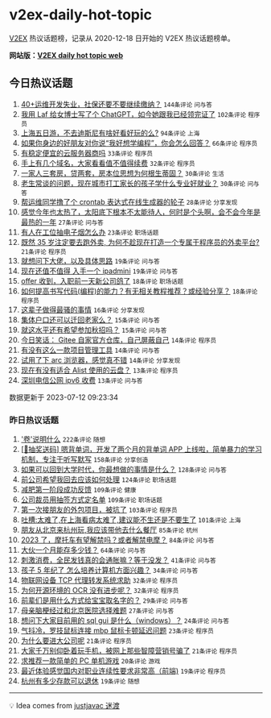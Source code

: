 # v2ex-daily-hot-topic

[V2EX](https://www.v2ex.com/) 热议话题榜，记录从 2020-12-18 日开始的 V2EX 热议话题榜单。

**网站版：[V2EX daily hot topic web](https://boojack.github.io/v2ex-daily-hot-topic-web/)**

## 今日热议话题

<!-- TODAY BEGIN -->

1. [40+运维开发失业，社保还要不要继续缴纳？](https://www.v2ex.com/t/956023) `144条评论` `问与答`
1. [我用 Laf 给女博士写了个 ChatGPT，如今她跟我已经领完证了](https://www.v2ex.com/t/956180) `102条评论` `程序员`
1. [上海五日游，不去迪斯尼有啥好看好玩的么?](https://www.v2ex.com/t/956025) `94条评论` `上海`
1. [如果你身边的好朋友对你说“我好想学编程”，你会怎么回答？](https://www.v2ex.com/t/956092) `66条评论` `程序员`
1. [有稳定便宜的云服务器商吗](https://www.v2ex.com/t/956033) `33条评论` `程序员`
1. [手上有几个域名，大家看看值不值得续费](https://www.v2ex.com/t/956114) `32条评论` `程序员`
1. [一家人三套房，贷两套，房本位思想为何根生蒂固？](https://www.v2ex.com/t/956122) `30条评论` `生活`
1. [老生常谈的问题，现在城市打工家长的孩子学什么专业好就业？](https://www.v2ex.com/t/956030) `30条评论` `问与答`
1. [帮运维同学撸了个 crontab 表达式在线生成器的轮子](https://www.v2ex.com/t/956178) `28条评论` `分享发现`
1. [感觉今年也太热了，太阳底下根本不太能待人，何时是个头啊，会不会今年是最热的一年](https://www.v2ex.com/t/956042) `27条评论` `问与答`
1. [有人在工位抽电子烟怎么办](https://www.v2ex.com/t/956110) `23条评论` `职场话题`
1. [既然 35 岁注定要去跑外卖, 为何不趁现在打造一个专属于程序员的外卖平台?](https://www.v2ex.com/t/956145) `21条评论` `程序员`
1. [就想问下大佬，以及具体思路](https://www.v2ex.com/t/956120) `19条评论` `问与答`
1. [现在还值不值得 入手一个 ipadmini](https://www.v2ex.com/t/956108) `19条评论` `问与答`
1. [offer 收到，入职前一天新公司鸽了](https://www.v2ex.com/t/956058) `18条评论` `职场话题`
1. [如何提高书写代码(编程)的能力？有无相关教程推荐？或经验分享？](https://www.v2ex.com/t/956053) `18条评论` `程序员`
1. [这辈子做得最骚的事情](https://www.v2ex.com/t/956205) `16条评论` `分享发现`
1. [集体户口还可以迁回老家么？](https://www.v2ex.com/t/956194) `15条评论` `问与答`
1. [就这水平还有希望参加秋招吗？](https://www.v2ex.com/t/956022) `15条评论` `问与答`
1. [今日笑话： Gitee 自家官方仓库，自己屏蔽自己](https://www.v2ex.com/t/956169) `14条评论` `程序员`
1. [有没有这么一款项目管理工具](https://www.v2ex.com/t/956166) `14条评论` `问与答`
1. [试用了下 arc 浏览器，感觉真不错](https://www.v2ex.com/t/956095) `14条评论` `分享发现`
1. [现在有没有适合 Alist 使用的云盘？](https://www.v2ex.com/t/956150) `13条评论` `程序员`
1. [深圳电信公网 ipv6 收费](https://www.v2ex.com/t/956066) `13条评论` `问与答`

数据更新于 2023-07-12 09:23:34

<!-- TODAY END -->

### 昨日热议话题

<!-- YESTERDAY BEGIN -->

1. ['卷'说明什么](https://www.v2ex.com/t/955676) `222条评论` `随想`
1. [[🎁抽奖送码] 嗯背单词，开发了两个月的背单词 APP 上线啦，简单暴力的学习机制，专注于听写默写](https://www.v2ex.com/t/955717) `158条评论` `分享创造`
1. [如果可以回到大学时代，你最想做的事情是什么？](https://www.v2ex.com/t/955714) `128条评论` `问与答`
1. [前公司希望我回去应该如何处理](https://www.v2ex.com/t/955698) `124条评论` `职场话题`
1. [减肥第一阶段成功反馈](https://www.v2ex.com/t/955704) `109条评论` `健康`
1. [公司裁员用抽签方式定名单](https://www.v2ex.com/t/955741) `109条评论` `职场话题`
1. [第一次接朋友的外包项目，被坑了](https://www.v2ex.com/t/955810) `103条评论` `程序员`
1. [吐槽:太难了,在上海看病太难了,建议能不生还是不要生了](https://www.v2ex.com/t/955935) `101条评论` `上海`
1. [朋友从北京来杭州玩,我应该带他去什么餐厅](https://www.v2ex.com/t/955767) `85条评论` `杭州`
1. [2023 了，摩托车有望解禁吗？或者解禁电摩？](https://www.v2ex.com/t/955813) `84条评论` `问与答`
1. [大伙一个月能存多少钱？](https://www.v2ex.com/t/955824) `64条评论` `问与答`
1. [刺激消费，全民发钱真的会通胀嘛？等于没发？](https://www.v2ex.com/t/955956) `41条评论` `问与答`
1. [孩子 5 年纪了 怎么培养计算机方面兴趣？](https://www.v2ex.com/t/955888) `34条评论` `问与答`
1. [物联网设备 TCP 代理转发系统求助](https://www.v2ex.com/t/955895) `32条评论` `程序员`
1. [为何开源环境的 OCR 没有进步呢？](https://www.v2ex.com/t/955673) `32条评论` `程序员`
1. [前辈们是用什么方式给宝宝取名字的？](https://www.v2ex.com/t/955720) `29条评论` `问与答`
1. [母亲脑梗经过和北京医院选择难题](https://www.v2ex.com/t/955769) `27条评论` `问与答`
1. [想问下大家目前用的 sql gui 是什么（windows）？](https://www.v2ex.com/t/955678) `24条评论` `问与答`
1. [气抖冷，罗技鼠标连接 mbp 鼠标卡顿延迟问题](https://www.v2ex.com/t/955700) `23条评论` `程序员`
1. [为什么要进大公司呢](https://www.v2ex.com/t/955985) `21条评论` `程序员`
1. [大家千万别仰卧着玩手机，被网上那些智障营销号骗了](https://www.v2ex.com/t/955718) `21条评论` `程序员`
1. [求推荐一款简单的 PC 单机游戏](https://www.v2ex.com/t/955787) `20条评论` `游戏`
1. [最近体验感觉国内对职业连续性要求非常高（前端)](https://www.v2ex.com/t/956005) `19条评论` `程序员`
1. [杭州有多少存款可以退休](https://www.v2ex.com/t/955706) `19条评论` `随想`

<!-- YESTERDAY END -->

---

💡 Idea comes from [justjavac 迷渡](https://github.com/justjavac/)
